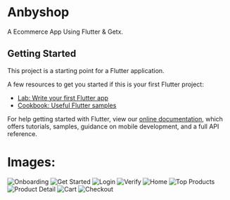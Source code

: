 # Anbyshop

A Ecommerce App Using Flutter & Getx.

## Getting Started

This project is a starting point for a Flutter application.

A few resources to get you started if this is your first Flutter project:

- [Lab: Write your first Flutter app](https://flutter.dev/docs/get-started/codelab)
- [Cookbook: Useful Flutter samples](https://flutter.dev/docs/cookbook)

For help getting started with Flutter, view our
[online documentation](https://flutter.dev/docs), which offers tutorials,
samples, guidance on mobile development, and a full API reference.

# Images:

![Onboarding](https://github.com/abhishekdana1999/FlutterAnbyShop/blob/master/assets/Screenshot_2021_0202_140234.jpg)
![Get Started](https://github.com/abhishekdana1999/FlutterAnbyShop/blob/master/assets/Screenshot_2021_0202_140243.jpg)
![Login](https://github.com/abhishekdana1999/FlutterAnbyShop/blob/master/assets/Screenshot_2021_0202_140249.jpg)
![Verify](https://github.com/abhishekdana1999/FlutterAnbyShop/blob/master/assets/Screenshot_2021_0202_140308.jpg)
![Home](https://github.com/abhishekdana1999/FlutterAnbyShop/blob/master/assets/Screenshot_2021_0202_140319.jpg)
![Top Products](https://github.com/abhishekdana1999/FlutterAnbyShop/blob/master/assets/Screenshot_2021_0202_140330.jpg)
![Product Detail](https://github.com/abhishekdana1999/FlutterAnbyShop/blob/master/assets/Screenshot_2021_0202_140343.jpg)
![Cart](https://github.com/abhishekdana1999/FlutterAnbyShop/blob/master/assets/Screenshot_2021_0202_140353.jpg)
![Checkout](https://github.com/abhishekdana1999/FlutterAnbyShop/blob/master/assets/Screenshot_2021_0202_140401.jpg)
